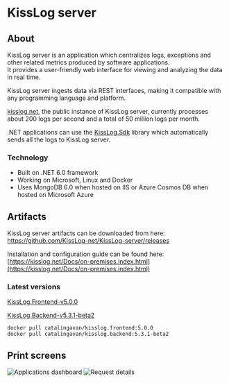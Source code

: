 # KissLog server

## About

KissLog server is an application which centralizes logs, exceptions and other related metrics produced by software applications. <br/>
It provides a user-friendly web interface for viewing and analyzing the data in real time.

KissLog server ingests data via REST interfaces, making it compatible with any programming language and platform.

[kisslog.net](https://kisslog.net), the public instance of KissLog server, currently processes about 200 logs per second and a total of 50 million logs per month.

.NET applications can use the [KissLog.Sdk](https://github.com/KissLog-net/KissLog.Sdk) library which automatically sends all the logs to KissLog server.

### Technology

- Built on .NET 6.0 framework
- Working on Microsoft, Linux and Docker
- Uses MongoDB 6.0 when hosted on IIS or Azure Cosmos DB when hosted on Microsoft Azure

## Artifacts

KissLog server artifacts can be downloaded from here: <br/>
<https://github.com/KissLog-net/KissLog-server/releases>

Installation and configuration guide can be found here: <br/>
[https://kisslog.net/Docs/on-premises.index.html](https://kisslog.net/Docs/on-premises.index.html)

### Latest versions

[KissLog.Frontend-v5.0.0](https://github.com/KissLog-net/KissLog-server/releases/tag/KissLog.Frontend-v5.0.0)

[KissLog.Backend-v5.3.1-beta2](https://github.com/KissLog-net/KissLog-server/releases/tag/KissLog.Backend-v5.3.1-beta2)

```none
docker pull catalingavan/kisslog.frontend:5.0.0
docker pull catalingavan/kisslog.backend:5.3.1-beta2
```

## Print screens

![Applications dashboard](https://user-images.githubusercontent.com/39127098/221179142-87a73564-f87d-46c2-b869-4019513cc010.png)
![Request details](https://user-images.githubusercontent.com/39127098/221179349-94676166-2f09-43f1-94d3-d272b5331086.png)
